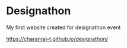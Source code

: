 # Designathon

My first website created for designathon event

https://charanraj-t.github.io/designathon/
